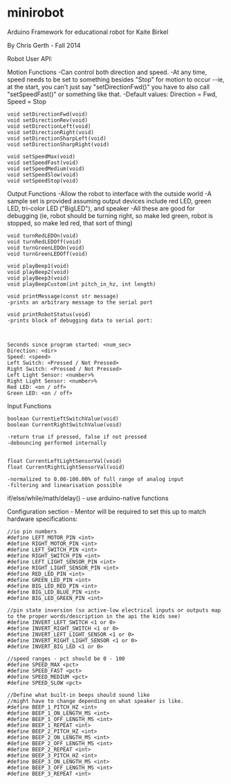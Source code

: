 minirobot
=========

Arduino Framework for educational robot for Kaite Birkel

By Chris Gerth - Fall 2014

Robot User API:

Motion Functions 
-Can control both direction and speed.
-At any time, speed needs to be set to something besides "Stop" for motion to occur
--ie, at the start, you can't just say "setDirectionFwd()" you have to also call "setSpeedFast()" or something like that.
-Default values: Direction = Fwd, Speed = Stop
~~~~~~~~~~~~~~~~~~~~~~~~~~~~~~~~~~~~~~~~~~~~~~~~~~~~~~~~~~~~~~~~~~~~~~~~~~~
void setDirectionFwd(void)
void setDirectionRev(void)
void setDirectionLeft(void)
void setDirectionRight(void)
void setDirectionSharpLeft(void)
void setDirectionSharpRight(void)

void setSpeedMax(void)
void setSpeedFast(void)
void setSpeedMedium(void)
void setSpeedSlow(void)
void setSpeedStop(void)
~~~~~~~~~~~~~~~~~~~~~~~~~~~~~~~~~~~~~~~~~~~~~~~~~~~~~~~~~~~~~~~~~~~~~~~~~~~


Output Functions
-Allow the robot to interface with the outside world
-A sample set is provided assuming output devices include red LED, green LED, tri-color LED ("BigLED"), and speaker
-All these are good for debugging (ie, robot should be turning right, so make led green, robot is stopped, so make led red, that sort of thing)
~~~~~~~~~~~~~~~~~~~~~~~~~~~~~~~~~~~~~~~~~~~~~~~~~~~~~~~~~~~~~~~~~~~~~~~~~~~
void turnRedLEDOn(void)
void turnRedLEDOff(void)
void turnGreenLEDOn(void)
void turnGreenLEDOff(void)
  
void playBeep1(void)
void playBeep2(void)
void playBeep3(void)
void playBeepCustom(int pitch_in_hz, int length)

void printMessage(const str message)
-prints an arbitrary message to the serial port

void printRobotStatus(void)
-prints block of debugging data to serial port:



Seconds since program started: <num_sec>
Direction: <dir>
Speed: <speed>
Left Switch: <Pressed / Not Pressed>
Right Switch: <Pressed / Not Pressed>
Left Light Sensor: <number>%
Right Light Sensor: <number>%
Red LED: <on / off>
Green LED: <on / off>

~~~~~~~~~~~~~~~~~~~~~~~~~~~~~~~~~~~~~~~~~~~~~~~~~~~~~~~~~~~~~~~~~~~~~~~~~~~



Input Functions
~~~~~~~~~~~~~~~~~~~~~~~~~~~~~~~~~~~~~~~~~~~~~~~~~~~~~~~~~~~~~~~~~~~~~~~~~~~
boolean CurrentLeftSwitchValue(void) 
boolean CurrentRightSwitchValue(void)

-return true if pressed, false if not pressed
-debouncing performed internally


float CurrentLeftLightSensorVal(void)
float CurrentRightLightSensorVal(void)

-normalized to 0.00-100.00% of full range of analog input
-filtering and linearisation possible
~~~~~~~~~~~~~~~~~~~~~~~~~~~~~~~~~~~~~~~~~~~~~~~~~~~~~~~~~~~~~~~~~~~~~~~~~~~


if/else/while/math/delay() - use arduino-native functions



Configuration section - Mentor will be required to set this up to match hardware specifications:
~~~~~~~~~~~~~~~~~~~~~~~~~~~~~~~~~~~~~~~~~~~~~~~~~~~~~~~~~~~~~~~~~~~~~~~~~~~
//io pin numbers
#define LEFT_MOTOR_PIN <int>
#define RIGHT_MOTOR_PIN <int>
#define LEFT_SWITCH_PIN <int>
#define RIGHT_SWITCH_PIN <int>
#define LEFT_LIGHT_SENSOR_PIN <int>
#define RIGHT_LIGHT_SENSOR_PIN <int>
#define RED_LED_PIN <int>
#define GREEN_LED_PIN <int>
#define BIG_LED_RED_PIN <int>
#define BIG_LED_BLUE_PIN <int>
#define BIG_LED_GREEN_PIN <int>

//pin state inversion (so active-low electrical inputs or outputs map to the proper words/description in the api the kids see)
#define INVERT_LEFT_SWITCH <1 or 0>
#define INVERT_RIGHT_SWITCH <1 or 0>
#define INVERT_LEFT_LIGHT_SENSOR <1 or 0>
#define INVERT_RIGHT_LIGHT_SENSOR <1 or 0>
#define INVERT_BIG_LED <1 or 0>

//speed ranges - pct should be 0 - 100
#define SPEED_MAX <pct>
#define SPEED_FAST <pct>
#define SPEED_MEDIUM <pct>
#define SPEED_SLOW <pct>

//Define what built-in beeps should sound like
//might have to change depending on what speaker is like.
#define BEEP_1_PITCH_HZ <int>
#define BEEP_1_ON_LENGTH_MS <int>
#define BEEP_1_OFF_LENGTH_MS <int>
#define BEEP_1_REPEAT <int>
#define BEEP_2_PITCH_HZ <int>
#define BEEP_2_ON_LENGTH_MS <int>
#define BEEP_2_OFF_LENGTH_MS <int>
#define BEEP_2_REPEAT <int>
#define BEEP_3_PITCH_HZ <int>
#define BEEP_3_ON_LENGTH_MS <int>
#define BEEP_3_OFF_LENGTH_MS <int>
#define BEEP_3_REPEAT <int>
~~~~~~~~~~~~~~~~~~~~~~~~~~~~~~~~~~~~~~~~~~~~~~~~~~~~~~~~~~~~~~~~~~~~~~~~~~~